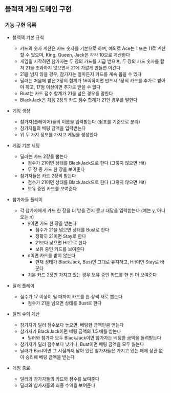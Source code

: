 ## 블랙잭 게임 도메인 구현

### 기능 구현 목록

- 블랙잭 기본 규칙
  - 카드의 숫자 계산은 카드 숫자를 기본으로 하며, 예외로 Ace는 1 또는 11로 계산할 수 있으며, King, Queen, Jack은 각각 10으로 계산한다
  - 게임을 시작하면 참가자는 두 장의 카드를 지급 받으며, 두 장의 카드 숫자를 합쳐 21을 초과하지 않으면서 21에 가깝게 만들면 이긴다
  - 21을 넘지 않을 경우, 참가자는 얼마든지 카드를 계속 뽑을 수 있다
  - 딜러는 처음에 받은 2장의 합계가 16이하이면 반드시 1장의 카드를 추가로 받아야 하고, 17점 이상이면 추가로 받을 수 없다
  - Bust는 카드 점수 합계가 21을 넘은 경우를 말한다
  - BlackJack은 처음 2장의 카드 점수 합계가 21인 경우를 말한다

- 게임 생성
  - 참가자(플레이어)들의 이름을 입력받는다 (쉼표를 기준으로 분리)
  - 참가자들의 베팅 금액을 입력받는다
  - 위 두 가지 정보를 가지고 게임을 생성한다

- 게임 기본 세팅
  - 딜러는 카드 2장을 뽑는다
    - 점수가 21이면 상태를 BlackJack으로 한다 (그렇지 않으면 Hit)
    - 두 장 중 카드 한 장을 보여준다 
  - 참가자들은 카드 2장씩 받는다
    - 점수가 21이면 상태를 BlackJack으로 한다 (그렇지 않으면 Hit)
    - 보유 중인 카드를 보여준다

- 참가자들 플레이
  - 각 참가자에게 카드 한 장을 더 받을 건지 묻고 대답을 입력받는다 (예는 y, 아니오는 n)
    - y이면 카드 한 장을 받는다
      - 점수가 21을 넘으면 상태를 Bust로 한다
      - 정확히 21이면 Stay로 한다
      - 21보다 낮으면 Hit으로 한다
      - 보유 중인 카드를 보여준다
    - n이면 카드를 받지 않는다
      - 현재 상태가 BlackJack, Bust면 그대로 유지하고, Hit이면 Stay로 바꾼다
    - 기본 카드 2장만 가지고 있는 경우 보유 중인 카드를 한 번 더 보여준다

- 딜러 플레이
  - 점수가 17 이상이 될 때까지 카드를 한 장씩 새로 뽑는다
    - 점수가 21을 넘으면 상태를 Bust로 한다

- 딜러 수익 계산
  - 참가자가 딜러 점수보다 높으면, 베팅한 금액만큼 얻는다
  - 참가자가 BlackJack이면 베팅 금액의 1.5 배를 받는다
    - 딜러와 참가자 모두 BlackJack이면 참가자는 베팅한 금액을 돌려받는다
  - 참가자가 딜러 점수보다 낮거나, Bust이면 베팅 금액을 모두 잃는다
  - 딜러가 Bust이면 그 시점까지 남아 있던 참가자들은 가지고 있는 패에 상관 없이 승리해 베팅 금액을 받는다

- 게임 종료
  - 딜러와 참가자들의 카드와 점수를 보여준다
  - 딜러와 참가자들의 최종 수익을 보여준다
